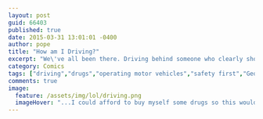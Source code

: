 ```yaml
---
layout: post
guid: 66403
published: true
date: 2015-03-31 13:01:01 -0400
author: pope
title: "How am I Driving?"
excerpt: "We\'ve all been there. Driving behind someone who clearly shouldn\'t be trusted with the responsibility. What\'s more rare is getting the opportunity to truly understand this other driver."
category: Comics
tags: ["driving","drugs","operating motor vehicles","safety first","Geo Metro","Don't do this. Seriously."]
comments: true 
image:
  feature: /assets/img/lol/driving.png
  imageHover: "...I could afford to buy myself some drugs so this would hurt less."
---
```


